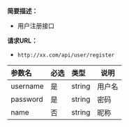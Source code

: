 **简要描述：**
- 用户注册接口

**请求URL：**
- ` http://xx.com/api/user/register `

|参数名|必选|类型|说明|
|:----    |:---|:----- |-----   |
|username |是  |string |用户名   |
|password |是  |string | 密码    |
|name     |否  |string | 昵称    |